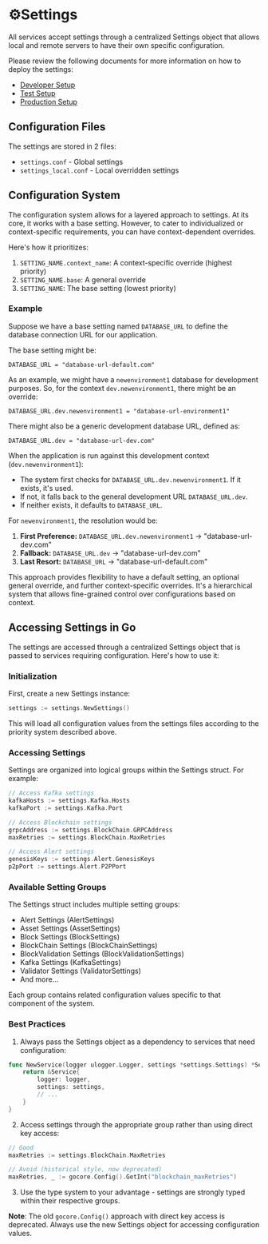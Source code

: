 # ⚙️Settings

All services accept settings through a centralized Settings object that allows local and remote servers to have their own specific configuration.

Please review the following documents for more information on how to deploy the settings:
- [Developer Setup](../tutorials/developers/developerSetup.md)
- [Test Setup](../howto/miners/docker/minersHowToConfigureTheNode.md)
- [Production Setup](../howto/miners/kubernetes/minersHowToConfigureTheNode.md)

## Configuration Files

The settings are stored in 2 files:

* `settings.conf` - Global settings
* `settings_local.conf` - Local overridden settings

## Configuration System

The configuration system allows for a layered approach to settings. At its core, it works with a base setting. However, to cater to individualized or context-specific requirements, you can have context-dependent overrides.

Here's how it prioritizes:

1. `SETTING_NAME.context_name`: A context-specific override (highest priority)
2. `SETTING_NAME.base`: A general override
3. `SETTING_NAME`: The base setting (lowest priority)

### Example

Suppose we have a base setting named `DATABASE_URL` to define the database connection URL for our application.

The base setting might be:
```
DATABASE_URL = "database-url-default.com"
```

As an example, we might have a `newenvironment1` database for development purposes. So, for the context `dev.newenvironment1`, there might be an override:
```
DATABASE_URL.dev.newenvironment1 = "database-url-environment1"
```

There might also be a generic development database URL, defined as:
```
DATABASE_URL.dev = "database-url-dev.com"
```

When the application is run against this development context (`dev.newenvironment1`):

- The system first checks for `DATABASE_URL.dev.newenvironment1`. If it exists, it's used.
- If not, it falls back to the general development URL `DATABASE_URL.dev`.
- If neither exists, it defaults to `DATABASE_URL`.

For `newenvironment1`, the resolution would be:

1. **First Preference:** `DATABASE_URL.dev.newenvironment1` -> "database-url-dev.com"
2. **Fallback:** `DATABASE_URL.dev` -> "database-url-dev.com"
3. **Last Resort:** `DATABASE_URL` -> "database-url-default.com"

This approach provides flexibility to have a default setting, an optional general override, and further context-specific overrides. It's a hierarchical system that allows fine-grained control over configurations based on context.

## Accessing Settings in Go

The settings are accessed through a centralized Settings object that is passed to services requiring configuration. Here's how to use it:

### Initialization

First, create a new Settings instance:

```go
settings := settings.NewSettings()
```

This will load all configuration values from the settings files according to the priority system described above.

### Accessing Settings

Settings are organized into logical groups within the Settings struct. For example:

```go
// Access Kafka settings
kafkaHosts := settings.Kafka.Hosts
kafkaPort := settings.Kafka.Port

// Access Blockchain settings
grpcAddress := settings.BlockChain.GRPCAddress
maxRetries := settings.BlockChain.MaxRetries

// Access Alert settings
genesisKeys := settings.Alert.GenesisKeys
p2pPort := settings.Alert.P2PPort
```

### Available Setting Groups

The Settings struct includes multiple setting groups:

- Alert Settings (AlertSettings)
- Asset Settings (AssetSettings)
- Block Settings (BlockSettings)
- BlockChain Settings (BlockChainSettings)
- BlockValidation Settings (BlockValidationSettings)
- Kafka Settings (KafkaSettings)
- Validator Settings (ValidatorSettings)
- And more...

Each group contains related configuration values specific to that component of the system.

### Best Practices

1. Always pass the Settings object as a dependency to services that need configuration:
```go
func NewService(logger ulogger.Logger, settings *settings.Settings) *Service {
    return &Service{
        logger: logger,
        settings: settings,
        // ...
    }
}
```

2. Access settings through the appropriate group rather than using direct key access:
```go
// Good
maxRetries := settings.BlockChain.MaxRetries

// Avoid (historical style, now deprecated)
maxRetries, _ := gocore.Config().GetInt("blockchain_maxRetries")
```

3. Use the type system to your advantage - settings are strongly typed within their respective groups.

**Note**: The old `gocore.Config()` approach with direct key access is deprecated. Always use the new Settings object for accessing configuration values.
